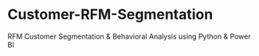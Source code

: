 # Customer-RFM-Segmentation
RFM Customer Segmentation &amp; Behavioral Analysis using Python &amp; Power BI
